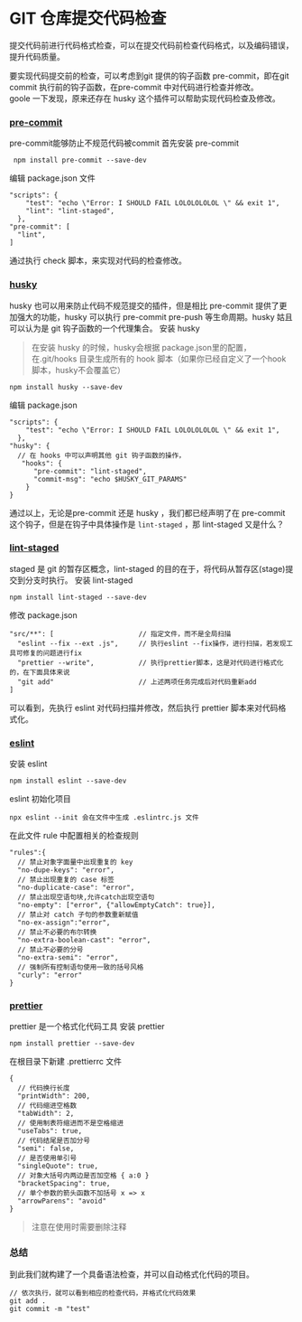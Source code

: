 # GIT 仓库提交代码检查

提交代码前进行代码格式检查，可以在提交代码前检查代码格式，以及编码错误，提升代码质量。

要实现代码提交前的检查，可以考虑到git 提供的钩子函数 pre-commit，即在git commit 执行前的钩子函数，在pre-commit 中对代码进行检查并修改。   
goole 一下发现，原来还存在 husky 这个插件可以帮助实现代码检查及修改。

### [pre-commit](https://pre-commit.com/) 
pre-commit能够防止不规范代码被commit
首先安装 pre-commit
```
 npm install pre-commit --save-dev
```
编辑 package.json 文件
```
"scripts": {
    "test": "echo \"Error: I SHOULD FAIL LOLOLOLOLOL \" && exit 1",
    "lint": "lint-staged",
  },
"pre-commit": [
  "lint",
]
```

通过执行 check 脚本，来实现对代码的检查修改。

### [husky](https://github.com/typicode/husky)
husky 也可以用来防止代码不规范提交的插件，但是相比 pre-commit 提供了更加强大的功能，husky 可以执行 pre-commit pre-push 等生命周期。husky 姑且可以认为是 git 钩子函数的一个代理集合。
安装 husky
> 在安装 husky 的时候，husky会根据 package.json里的配置，在.git/hooks 目录生成所有的 hook 脚本（如果你已经自定义了一个hook脚本，husky不会覆盖它）  

```
npm install husky --save-dev
```
编辑 package.json 
```
"scripts": {
    "test": "echo \"Error: I SHOULD FAIL LOLOLOLOLOL \" && exit 1",
  },
"husky": {
  // 在 hooks 中可以声明其他 git 钩子函数的操作， 
   "hooks": {
      "pre-commit": "lint-staged",
      "commit-msg": "echo $HUSKY_GIT_PARAMS"
    }
}
```

通过以上，无论是pre-commit 还是 husky ，我们都已经声明了在 pre-commit 这个钩子，但是在钩子中具体操作是 `lint-staged` ，那 lint-staged 又是什么？

### [lint-staged](https://github.com/okonet/lint-staged)
staged 是 git 的暂存区概念，lint-staged 的目的在于，将代码从暂存区(stage)提交到分支时执行。
安装 lint-staged 
```
npm install lint-staged --save-dev
```

修改 package.json
```
"src/**": [                     // 指定文件，而不是全局扫描
  "eslint --fix --ext .js",     // 执行eslint --fix操作，进行扫描，若发现工具可修复的问题进行fix
  "prettier --write",           // 执行prettier脚本，这是对代码进行格式化的，在下面具体来说
  "git add"                     // 上述两项任务完成后对代码重新add
]
```

可以看到，先执行 eslint 对代码扫描并修改，然后执行 prettier 脚本来对代码格式化。

### [eslint](https://eslint.org/docs/user-guide/getting-started)
安装 eslint 
```
npm install eslint --save-dev
```
eslint 初始化项目

```
npx eslint --init 会在文件中生成 .eslintrc.js 文件
```
在此文件 rule 中配置相关的检查规则
```
"rules":{
  // 禁止对象字面量中出现重复的 key
  "no-dupe-keys": "error",
  // 禁止出现重复的 case 标签
  "no-duplicate-case": "error",
  // 禁止出现空语句块,允许catch出现空语句
  "no-empty": ["error", {"allowEmptyCatch": true}],
  // 禁止对 catch 子句的参数重新赋值
  "no-ex-assign":"error",
  // 禁止不必要的布尔转换
  "no-extra-boolean-cast": "error",
  // 禁止不必要的分号
  "no-extra-semi": "error",
  // 强制所有控制语句使用一致的括号风格
  "curly": "error"
}
```

### [prettier](https://prettier.io/docs/en/install.html)
prettier 是一个格式化代码工具
安装 prettier 
```
npm install prettier --save-dev
```
在根目录下新建 .prettierrc 文件
```
{
  // 代码换行长度
  "printWidth": 200,
  // 代码缩进空格数
  "tabWidth": 2,
  // 使用制表符缩进而不是空格缩进
  "useTabs": true,
  // 代码结尾是否加分号
  "semi": false,
  // 是否使用单引号
  "singleQuote": true,
  // 对象大括号内两边是否加空格 { a:0 }
  "bracketSpacing": true,
  // 单个参数的箭头函数不加括号 x => x
  "arrowParens": "avoid"
}
```
> 注意在使用时需要删除注释

### 总结
到此我们就构建了一个具备语法检查，并可以自动格式化代码的项目。

```
// 依次执行，就可以看到相应的检查代码，并格式化代码效果
git add .
git commit -m "test"

```